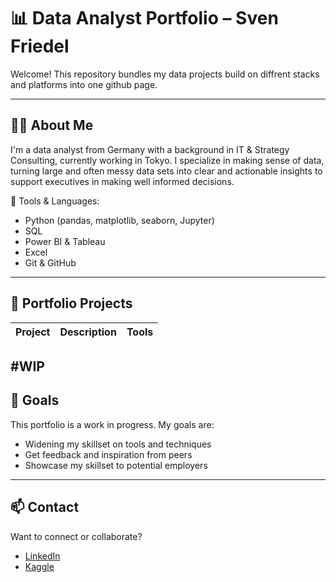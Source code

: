 # 📊 Data Analyst Portfolio – Sven Friedel

Welcome! This repository bundles my data projects build on diffrent stacks and platforms into one github page.

---

## 🧑‍💻 About Me

I'm a data analyst from Germany with a background in IT & Strategy Consulting, currently working in Tokyo.
I specialize in making sense of data, turning large and often messy data sets into clear and actionable insights to support executives in making well informed decisions.

🔧 Tools & Languages:
- Python (pandas, matplotlib, seaborn, Jupyter)
- SQL
- Power BI & Tableau
- Excel
- Git & GitHub

---

## 📁 Portfolio Projects

| Project | Description | Tools |
|--------|-------------|-------|
#WIP
---

## 📌 Goals

This portfolio is a work in progress. My goals are:
- Widening my skillset on tools and techniques
- Get feedback and inspiration from peers
- Showcase my skillset to potential employers

---

## 📫 Contact

Want to connect or collaborate?

- [LinkedIn](https://linkedin.com/in/sven-friedel-スヴェン-9b7357183/)
- [Kaggle](https://www.kaggle.com/svenfriedel)

